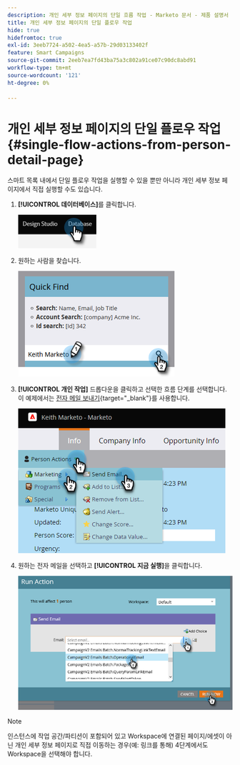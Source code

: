 ```yaml
---
description: 개인 세부 정보 페이지의 단일 흐름 작업 - Marketo 문서 - 제품 설명서
title: 개인 세부 정보 페이지의 단일 플로우 작업
hide: true
hidefromtoc: true
exl-id: 3eeb7724-a502-4ea5-a57b-29d03133402f
feature: Smart Campaigns
source-git-commit: 2eeb7ea7fd43ba75a3c802a91ce07c90dc8abd91
workflow-type: tm+mt
source-wordcount: '121'
ht-degree: 0%

---
```


# 개인 세부 정보 페이지의 단일 플로우 작업 {#single-flow-actions-from-person-detail-page}

스마트 목록 내에서 단일 플로우 작업을 실행할 수 있을 뿐만 아니라 개인 세부 정보 페이지에서 직접 실행할 수도 있습니다.

1. **[!UICONTROL 데이터베이스]**&#x200B;를 클릭합니다.

   ![](assets/single-flow-actions-from-person-detail-page-1.png)

1. 원하는 사람을 찾습니다.

   ![](assets/single-flow-actions-from-person-detail-page-2.png)

1. **[!UICONTROL 개인 작업]** 드롭다운을 클릭하고 선택한 흐름 단계를 선택합니다. 이 예제에서는 [전자 메일 보내기](/help/marketo/product-docs/core-marketo-concepts/smart-campaigns/flow-actions/send-email.md){target="_blank"}를 사용합니다.

   ![](assets/single-flow-actions-from-person-detail-page-3.png)

1. 원하는 전자 메일을 선택하고 **[!UICONTROL 지금 실행]**&#x200B;을 클릭합니다.

   ![](assets/single-flow-actions-from-person-detail-page-4.png)

>[!NOTE]
>
>인스턴스에 작업 공간/파티션이 포함되어 있고 Workspace에 연결된 페이지/에셋이 아닌 개인 세부 정보 페이지로 직접 이동하는 경우(예: 링크를 통해) 4단계에서도 Workspace을 선택해야 합니다.

